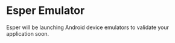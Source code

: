 # Esper Emulator

Esper will be launching Android device emulators to validate your application soon. 
